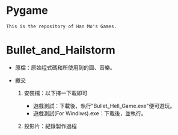 # Pygame

    This is the repository of Han Mo's Games.

# Bullet_and_Hailstorm

- 原檔：原始程式碼和所使用到的圖、音樂。

- 繳交

    1. 安裝檔：以下擇一下載即可
        - 遊戲測試：下載後，執行"Bullet_Hell_Game.exe"便可遊玩。
        - 遊戲測試(For Windiws).exe：下載後，並執行。

    2. 投影片：紀錄製作過程
